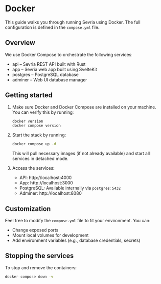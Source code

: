 # Docker

This guide walks you through running Sevria using Docker. The full configuration is defined in the `compose.yml` file.

## Overview

We use Docker Compose to orchestrate the following services:

* api – Sevria REST API built with Rust
* app – Sevria web app built using SvelteKit
* postgres – PostgreSQL database
* adminer – Web UI database manager

## Getting started

1. Make sure Docker and Docker Compose are installed on your machine.
   You can verify this by running:

   ```bash
   docker version
   docker compose version
   ```

2. Start the stack by running:

   ```bash
   docker compose up -d
   ```

   This will pull necessary images (if not already available) and start all services in detached mode.

3. Access the services:

   * API: http://localhost:4000
   * App: http://localhost:3000
   * PostgreSQL: Available internally via `postgres:5432`
   * Adminer: http://localhost:8080

## Customization

Feel free to modify the `compose.yml` file to fit your environment. You can:

* Change exposed ports
* Mount local volumes for development
* Add environment variables (e.g., database credentials, secrets)

## Stopping the services

To stop and remove the containers:

```bash
docker compose down -v
```
